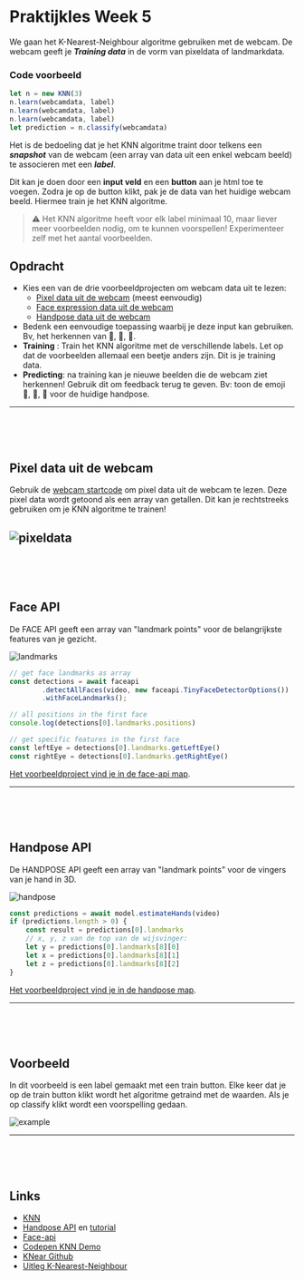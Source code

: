 # Praktijkles Week 5

We gaan het K-Nearest-Neighbour algoritme gebruiken met de webcam. De webcam geeft je ***Training data*** in de vorm van pixeldata of landmarkdata.

### Code voorbeeld

```javascript
let n = new KNN(3)
n.learn(webcamdata, label)
n.learn(webcamdata, label)
n.learn(webcamdata, label)
let prediction = n.classify(webcamdata)
```
Het is de bedoeling dat je het KNN algoritme traint door telkens een ***snapshot*** van de webcam (een array van data uit een enkel webcam beeld) te associeren met een ***label***.

Dit kan je doen door een **input veld** en een **button** aan je html toe te voegen. Zodra je op de button klikt, pak je de data van het huidige webcam beeld. Hiermee train je het KNN algoritme. 

> ⚠️ Het KNN algoritme heeft voor elk label minimaal 10, maar liever meer voorbeelden nodig, om te kunnen voorspellen! Experimenteer zelf met het aantal voorbeelden.


## Opdracht

- Kies een van de drie voorbeeldprojecten om webcam data uit te lezen:
   - [Pixel data uit de webcam](#pixel) (meest eenvoudig)
   - [Face expression data uit de webcam](#face)
   - [Handpose data uit de webcam](#hand)
- Bedenk een eenvoudige toepassing waarbij je deze input kan gebruiken. Bv, het herkennen van 👊, 🤚, 🖖.
- **Training** : Train het KNN algoritme met de verschillende labels. Let op dat de voorbeelden allemaal een beetje anders zijn. Dit is je training data. 
- **Predicting**: na training kan je nieuwe beelden die de webcam ziet herkennen! Gebruik dit om feedback terug te geven. Bv: toon de emoji 👊, 🤚, 🖖 voor de huidige handpose.

---
<br>
<br>
<br>

## <a name="pixel"></a> Pixel data uit de webcam

Gebruik de [webcam startcode](./webcam/) om pixel data uit de webcam te lezen. Deze pixel data wordt getoond als een array van getallen. Dit kan je rechtstreeks gebruiken om je KNN algoritme te trainen!

![pixeldata](../images/pixeldata.png)
---
<br>
<br>
<br>

## <a name="face"></a> Face API

De FACE API geeft een array van "landmark points" voor de belangrijkste features van je gezicht.

![landmarks](../images/landmarks.png)

```javascript
// get face landmarks as array
const detections = await faceapi
        .detectAllFaces(video, new faceapi.TinyFaceDetectorOptions())
        .withFaceLandmarks();

// all positions in the first face
console.log(detections[0].landmarks.positions)        

// get specific features in the first face
const leftEye = detections[0].landmarks.getLeftEye()
const rightEye = detections[0].landmarks.getRightEye()
```
[Het voorbeeldproject vind je in de face-api map](./face-api).

---
<br>
<br>
<br>

## <a name="hand"></a> Handpose API

De HANDPOSE API geeft een array van "landmark points" voor de vingers van je hand in 3D.

![handpose](../images/handpose.png)

```javascript
const predictions = await model.estimateHands(video)
if (predictions.length > 0) {
    const result = predictions[0].landmarks
    // x, y, z van de top van de wijsvinger:
    let y = predictions[0].landmarks[8][0]
    let x = predictions[0].landmarks[8][1]
    let z = predictions[0].landmarks[8][2]
}
```

[Het voorbeeldproject vind je in de handpose map](./handpose).



---

<br>
<br>
<br>

## Voorbeeld

In dit voorbeeld is een label gemaakt met een train button. Elke keer dat je op de train button klikt wordt het algoritme getraind met de waarden. Als je op classify klikt wordt een voorspelling gedaan.

![example](../images/trainingexample.png)

---

<br>
<br>
<br>

## Links

- [KNN](./README.md)
- [Handpose API](https://github.com/tensorflow/tfjs-models/tree/master/handpose) en [tutorial](https://handsondeeplearning.com/a-quick-example-using-tensorflow-js-handpose-model/)
- [Face-api](https://github.com/justadudewhohacks/face-api.js/) 
- [Codepen KNN Demo](https://codepen.io/Qbrid/pen/OwpjLX)
- [KNear Github](https://github.com/NathanEpstein/KNear)
- [Uitleg K-Nearest-Neighbour](https://burakkanber.com/blog/machine-learning-in-js-k-nearest-neighbor-part-1/)

<br>

